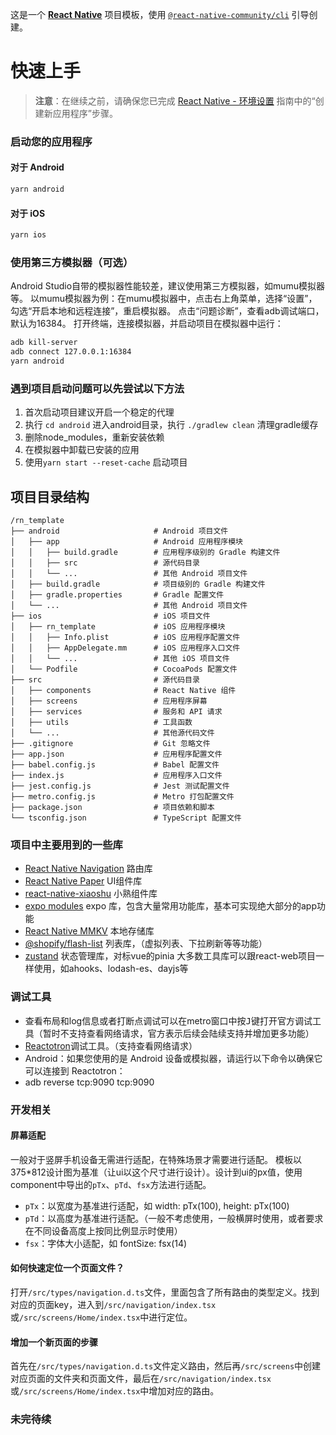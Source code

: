 这是一个 [**React Native**](https://reactnative.dev) 项目模板，使用 [`@react-native-community/cli`](https://github.com/react-native-community/cli) 引导创建。

# 快速上手

>**注意**：在继续之前，请确保您已完成 [React Native - 环境设置](https://reactnative.dev/docs/environment-setup) 指南中的“创建新应用程序”步骤。

### 启动您的应用程序

#### 对于 Android

```bash
yarn android
```

#### 对于 iOS

```bash
yarn ios
```

### 使用第三方模拟器（可选）
Android Studio自带的模拟器性能较差，建议使用第三方模拟器，如mumu模拟器等。
以mumu模拟器为例：在mumu模拟器中，点击右上角菜单，选择“设置”，勾选“开启本地和远程连接”，重启模拟器。
点击“问题诊断”，查看adb调试端口，默认为16384。
打开终端，连接模拟器，并启动项目在模拟器中运行：
```bash
adb kill-server
adb connect 127.0.0.1:16384
yarn android
```

### 遇到项目启动问题可以先尝试以下方法
1. 首次启动项目建议开启一个稳定的代理
2. 执行 `cd android` 进入android目录，执行 `./gradlew clean` 清理gradle缓存
3. 删除node_modules，重新安装依赖
4. 在模拟器中卸载已安装的应用
5. 使用`yarn start --reset-cache` 启动项目

## 项目目录结构

```
/rn_template
├── android                     # Android 项目文件
│   ├── app                     # Android 应用程序模块
│   │   ├── build.gradle        # 应用程序级别的 Gradle 构建文件
│   │   ├── src                 # 源代码目录
│   │   └── ...                 # 其他 Android 项目文件
│   ├── build.gradle            # 项目级别的 Gradle 构建文件
│   ├── gradle.properties       # Gradle 配置文件
│   └── ...                     # 其他 Android 项目文件
├── ios                         # iOS 项目文件
│   ├── rn_template             # iOS 应用程序模块
│   │   ├── Info.plist          # iOS 应用程序配置文件
│   │   ├── AppDelegate.mm      # iOS 应用程序入口文件
│   │   └── ...                 # 其他 iOS 项目文件
│   └── Podfile                 # CocoaPods 配置文件
├── src                         # 源代码目录
│   ├── components              # React Native 组件
│   ├── screens                 # 应用程序屏幕
│   ├── services                # 服务和 API 请求
│   ├── utils                   # 工具函数
│   └── ...                     # 其他源代码文件
├── .gitignore                  # Git 忽略文件
├── app.json                    # 应用程序配置文件
├── babel.config.js             # Babel 配置文件
├── index.js                    # 应用程序入口文件
├── jest.config.js              # Jest 测试配置文件
├── metro.config.js             # Metro 打包配置文件
├── package.json                # 项目依赖和脚本
└── tsconfig.json               # TypeScript 配置文件
```

### 项目中主要用到的一些库
- [React Native Navigation](https://reactnavigation.org/docs/getting-started) 路由库
- [React Native Paper](https://callstack.github.io/react-native-paper/docs/components/ActivityIndicator) UI组件库
- [react-native-xiaoshu](https://24jieqi.github.io/react-native-xiaoshu/components) 小熟组件库
- [expo modules](https://docs.expo.dev/versions/latest/) expo 库，包含大量常用功能库，基本可实现绝大部分的app功能
- [React Native MMKV](https://github.com/mrousavy/react-native-mmkv) 本地存储库
- [@shopify/flash-list](https://github.com/shopify/flash-list) 列表库，（虚拟列表、下拉刷新等等功能）
- [zustand](https://zustand.docs.pmnd.rs/) 状态管理库，对标vue的pinia
大多数工具库可以跟react-web项目一样使用，如ahooks、lodash-es、dayjs等

### 调试工具
- 查看布局和log信息或者打断点调试可以在metro窗口中按<kbd>J</kbd>键打开官方调试工具（暂时不支持查看网络请求，官方表示后续会陆续支持并增加更多功能）
- [Reactotron](https://github.com/infinitered/reactotron)调试工具。（支持查看网络请求）
- Android：如果您使用的是 Android 设备或模拟器，请运行以下命令以确保它可以连接到 Reactotron：
- adb reverse tcp:9090 tcp:9090

### 开发相关
#### 屏幕适配
一般对于竖屏手机设备无需进行适配，在特殊场景才需要进行适配。
模板以375*812设计图为基准（让ui以这个尺寸进行设计）。设计到ui的px值，使用component中导出的`pTx`、`pTd`、`fsx`方法进行适配。
- `pTx`：以宽度为基准进行适配，如 width: pTx(100), height: pTx(100) 
- `pTd`：以高度为基准进行适配。（一般不考虑使用，一般横屏时使用，或者要求在不同设备高度上按同比例显示时使用）
- `fsx`：字体大小适配，如 fontSize: fsx(14)

#### 如何快速定位一个页面文件？
打开`/src/types/navigation.d.ts`文件，里面包含了所有路由的类型定义。找到对应的页面key，进入到`/src/navigation/index.tsx`或`/src/screens/Home/index.tsx`中进行定位。

#### 增加一个新页面的步骤
首先在`/src/types/navigation.d.ts`文件定义路由，然后再`/src/screens`中创建对应页面的文件夹和页面文件，最后在`/src/navigation/index.tsx`或`/src/screens/Home/index.tsx`中增加对应的路由。

### 未完待续
